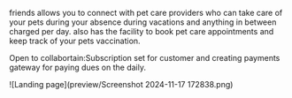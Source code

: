 friends allows you to connect with pet care providers who can take care of your pets during your absence during vacations and anything in between charged per day.
also has the facility to book pet care appointments and keep track of your pets vaccination.

Open to collabortain:Subscription set for customer and creating payments gateway for paying dues on the daily.

![Landing page](preview/Screenshot 2024-11-17 172838.png)
